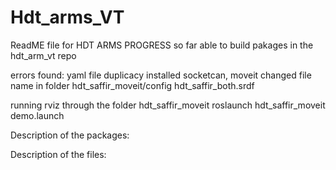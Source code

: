 # Hdt_arms_VT

ReadME file for HDT ARMS
PROGRESS so far
able to build pakages in the hdt_arm_vt repo

errors found:
yaml file duplicacy
installed socketcan, moveit
changed file name in folder hdt_saffir_moveit/config hdt_saffir_both.srdf


running rviz through the folder hdt_saffir_moveit 
roslaunch hdt_saffir_moveit demo.launch

Description of the packages:





Description of the files:
